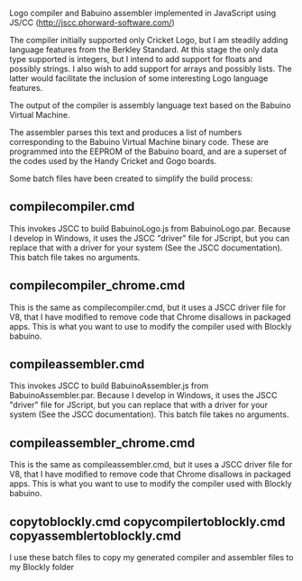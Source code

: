 Logo compiler and Babuino assembler implemented in JavaScript using JS/CC (http://jscc.phorward-software.com/)

The compiler initially supported only Cricket Logo, but I am steadily adding language features from the Berkley Standard. At this stage the only data type supported is integers, but I intend to add support for floats and possibly strings. I also wish to add support for arrays and possibly lists. The latter would facilitate the inclusion of some interesting Logo language features.
   
The output of the compiler is assembly language text based on the Babuino Virtual Machine.
   
The assembler parses this text and produces a list of numbers corresponding to the Babuino Virtual Machine binary code. These are programmed into the EEPROM of the Babuino board, and are a superset of the codes used by the Handy Cricket and Gogo boards.

Some batch files have been created to simplify the build process:

compilecompiler.cmd
-------------------
This invokes JSCC to build BabuinoLogo.js from BabuinoLogo.par. Because I develop in Windows, it uses the JSCC "driver" file for JScript, but you can replace that with a driver for your system (See the JSCC documentation). This batch file takes no arguments.


compilecompiler_chrome.cmd
--------------------------
This is the same as compilecompiler.cmd, but it uses a JSCC driver file for V8, that I have modified to remove code that Chrome disallows in packaged apps. This is what you want to use to modify the compiler used with Blockly babuino.


compileassembler.cmd
--------------------
This invokes JSCC to build BabuinoAssembler.js from BabuinoAssembler.par. Because I develop in Windows, it uses the JSCC "driver" file for JScript, but you can replace that with a driver for your system (See the JSCC documentation). This batch file takes no arguments.

compileassembler_chrome.cmd
---------------------------
This is the same as compileassembler.cmd, but it uses a JSCC driver file for V8, that I have modified to remove code that Chrome disallows in packaged apps. This is what you want to use to modify the compiler used with Blockly babuino.

copytoblockly.cmd
copycompilertoblockly.cmd
copyassemblertoblockly.cmd
--------------------------
I use these batch files to copy my generated compiler and assembler files to my Blockly folder